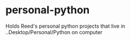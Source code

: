 # personal-python
Holds Reed's personal python projects that live in ..Desktop/Personal/Python on computer

